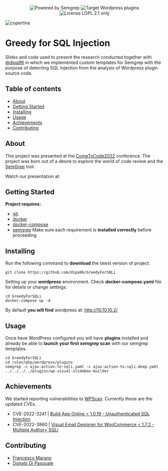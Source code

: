 <p align="center">
  <img alt="Powered by Semgrep" src="https://img.shields.io/badge/Powered%20by-Semgrep-brightgreen?style=for-the-badge">
  <img alt="Target Wordpress plugins" src="https://img.shields.io/badge/Target-Plugins-blue?style=for-the-badge&logo=wordpress">
  <img alt="License LGPL 2.1 only" src="https://img.shields.io/github/license/mrnfrancesco/GreedyForSQLi?style=for-the-badge">
</p>

![copertina](https://user-images.githubusercontent.com/8071136/197403921-375eb097-3b00-4ca0-87fa-0024aff99dec.png)

# Greedy for SQL Injection

Slides and code used to present the research conducted together with [@dipa96](https://github.com/dipa96) in which we implemented custom templates for Semgrep with the purpose of detecting SQL Injection from the analysis of Wordpress plugin source code.

## Table of contents

- [About](#about)
- [Getting Started](#getting_started)
- [Installing](#installing)
- [Usage](#usage)
- [Achievements](#achievements)
- [Contributing](#contributing)
## About

This project was presented at the [ComeToCode2022](https://www.cometocode.it/) conference.
The project was born out of a desire to explore the world of code review and the [SemGrep](https://semgrep.dev/) tool.

Watch our presentation at: 

## Getting Started

**Project requires:**
+ [git](https://git-scm.com/). 
+ [docker](https://docs.docker.com/get-docker/)
+ [docker-compose](https://docs.docker.com/compose/install/linux/)
+ [semgrep](https://semgrep.dev/docs/getting-started/)
Make sure each requirement is **installed correctly** before proceeding.

## Installing

Run the following command to **download** the latest version of project.
```
git clone https://github.com/dipa96/GreedyForSQLi
```

Setting up your **wordpress** environment. Check **docker-compose.yaml** file for details or change settings.
```
cd GreedyForSQLi
docker-compose up -d
```
By default **you will find** wordpress at: http://10.10.10.2/

## Usage

Once have WordPress configured you will have **plugins** installed and  already be able to **launch your first semgrep scan** with our semgrep templates.

```
cd GreedyForSQLi
cd rules/php/wordpress/plugins
semgrep -c ajax-action-to-sqli.yaml -c ajax-action-to-sqli-deep.yaml ../../../../plugins/wp-visual-slidebox-builder
```

## Achievements
We started reporting vulnerabilities to [WPScan](https://wpscan.com/).  Currently these are the updated CVEs.

+ CVE-2022-3241 | [Build App Online < 1.0.19 - Unauthenticated SQL Injection](https://wpscan.com/vulnerability/a995dd67-43fc-4087-a7f1-5db57f4c828c)
+ CVE-2022-3860 | [Visual Email Designer for WooCommerce < 1.7.2 - Multiple Author+ SQLi](https://wpscan.com/vulnerability/d99ce21f-fbb6-429c-aa3b-19c4a5eb7557)

## Contributing

+ [Francesco Marano](https://www.linkedin.com/in/mrnfrancesco/)
+ [Donato Di Pasquale](https://www.linkedin.com/in/ddipa/)
